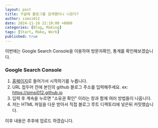 ```yaml
---
layout: post
title: 구글에 블로그를 검색했더니 나온다?
author: simsi012
date: 2024-11-18 22:19:00 +0800
categories: [Blog, Making]
tags: [Start, Make, Work]
published: true
---
```

이번에는 Google Search Console을 이용하여 방문자확인, 통계를 확인해보겠습니다.

### Google Search Console
1. [홈페이지](https://search.google.com/search-console/about)로 들어가서 시작하기를 누릅니다.
2. URL 접두어 칸에 본인의 github 블로그 주소를 입력해주세요. ex: https://simsi012.github.io
3. 입력 후 계속을 누르면 "소유권 확인" 이라는 창과 함께 여러 방법들이 나옵니다.
4. 저는 HTML 파일을 다운 받아서 직접 블로그 루트 디렉토리에 넣은뒤 커밋했습니다.

이후 내용은 추후에 업로드 하겠습니다.
